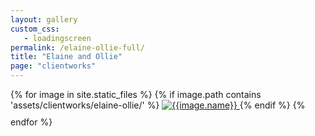 ```yaml
---
layout: gallery
custom_css:
   - loadingscreen
permalink: /elaine-ollie-full/
title: "Elaine and Ollie"
page: "clientworks"
---
```

<section class="single-col" id="photos">
{% for image in site.static_files %}
	    {% if image.path contains 'assets/clientworks/elaine-ollie/' %}
    <a href="#index{{forloop.index}}" class="mobile-noclick">
		<img src="{{image.path}}" alt="{{image.name}}" id="index{{forloop.index}}" style="padding-bottom:10px;"/>
	</a>
	 {% endif %}
	{% endfor %}
</section>